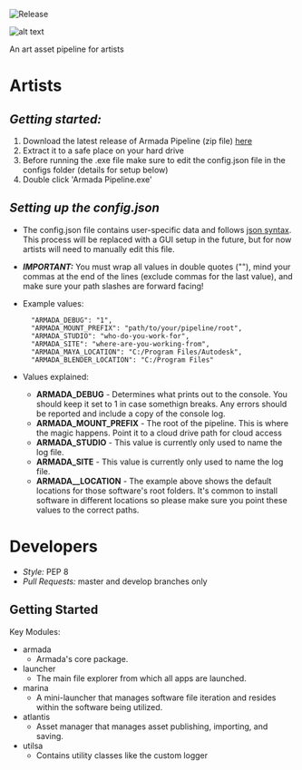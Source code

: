 ![Release](https://github.com/mikebourbeauart/mb-armada/workflows/Release/badge.svg)

![alt text](https://github.com/mikebourbeauart/mb-armada/blob/feature/lazy-loading/resources/help/cover_full.png?raw=true)

An art asset pipeline for artists

Artists
======
*Getting started:*
---------------

1. Download the latest release of Armada Pipeline (zip file) [here](https://github.com/mikebourbeauart/mb-armada/releases)
2. Extract it to a safe place on your hard drive
3. Before running the .exe file make sure to edit the config.json file in the configs folder (details for setup below)
4. Double click 'Armada Pipeline.exe'

*Setting up the config.json*
-----------------------

- The config.json file contains user-specific data and follows [json syntax](https://www.w3schools.com/js/js_json_syntax.asp). This process will be replaced with a GUI setup in the future, but for now artists will need to manually edit this file.

- ***IMPORTANT:*** You must wrap all values in double quotes (""), mind your commas at the end of the lines (exclude commas for the last value), and make sure your path slashes are forward facing!

- Example values: 

        "ARMADA_DEBUG": "1",
        "ARMADA_MOUNT_PREFIX": "path/to/your/pipeline/root",
        "ARMADA_STUDIO": "who-do-you-work-for",
        "ARMADA_SITE": "where-are-you-working-from",
        "ARMADA_MAYA_LOCATION": "C:/Program Files/Autodesk", 
        "ARMADA_BLENDER_LOCATION": "C:/Program Files"
	
- Values explained:

    - **ARMADA_DEBUG** - Determines what prints out to the console. You should keep it set to 1 in case somethign breaks. Any errors should be reported and include a copy of the console log. 
    - **ARMADA_MOUNT_PREFIX** - The root of the pipeline. This is where the magic happens. Point it to a cloud drive path for cloud access
    - **ARMADA_STUDIO** - This value is currently only used to name the log file.
    - **ARMADA_SITE** - This value is currently only used to name the log file.
    - **ARMADA_<APP>_LOCATION** - The example above shows the default locations for those software's root folders. It's common to install software in different locations so please make sure you point these values to the correct paths.

Developers
==========

- *Style:* PEP 8
- *Pull Requests:* master and develop branches only

Getting Started
---------------

Key Modules:

- armada
	- Armada's core package.
- launcher
	- The main file explorer from which all apps are launched.
- marina
	- A mini-launcher that manages software file iteration and resides within the software being utilized.
- atlantis
	- Asset manager that manages asset publishing, importing, and saving.
- utilsa
	- Contains utility classes like the custom logger
